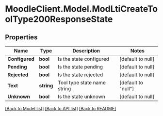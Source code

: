 # MoodleClient.Model.ModLtiCreateToolType200ResponseState

## Properties

Name | Type | Description | Notes
------------ | ------------- | ------------- | -------------
**Configured** | **bool** | Is the state configured | [default to null]
**Pending** | **bool** | Is the state pending | [default to null]
**Rejected** | **bool** | Is the state rejected | [default to null]
**Text** | **string** | Tool type state name string | [default to "null"]
**Unknown** | **bool** | Is the state unknown | [default to null]

[[Back to Model list]](../README.md#documentation-for-models) [[Back to API list]](../README.md#documentation-for-api-endpoints) [[Back to README]](../README.md)

